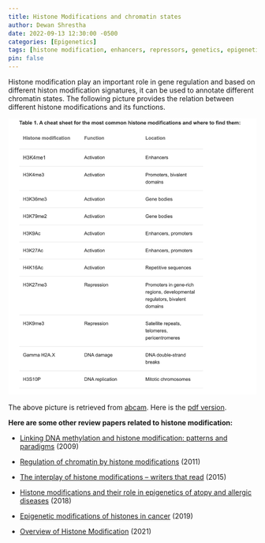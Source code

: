 ```yaml
---
title: Histone Modifications and chromatin states
author: Dewan Shrestha
date: 2022-09-13 12:30:00 -0500 
categories: [Epigenetics]
tags: [histone modification, enhancers, repressors, genetics, epigenetics]
pin: false
---
```

Histone modification play an important role in gene regulation and based on different histon modification signatures, it can be used to annotate different chromatin states. The following picture provides the relation between different histone modifications and its functions.

![histone_modification](/assets/img/histone-modification.png)

The above picture is retrieved from [abcam](https://www.abcam.com/epigenetics/histone-modifications#histone-modifications-cheat-sheet). Here is the [pdf version](/assets/pdf/histone-modifications.pdf).

**Here are some other review papers related to histone modification:**

-   [Linking DNA methylation and histone modification: patterns and paradigms](https://www.nature.com/articles/nrg2540) (2009)

-   [Regulation of chromatin by histone modifications](https://www.nature.com/articles/cr201122) (2011)

-   [The interplay of histone modifications – writers that read](https://www.ncbi.nlm.nih.gov/pmc/articles/PMC4641500/) (2015)

-   [Histone modifications and their role in epigenetics of atopy and allergic diseases](https://aacijournal.biomedcentral.com/articles/10.1186/s13223-018-0259-4) (2018)

-   [Epigenetic modifications of histones in cancer](https://genomebiology.biomedcentral.com/articles/10.1186/s13059-019-1870-5) (2019)

-   [Overview of Histone Modification](https://link.springer.com/chapter/10.1007/978-981-15-8104-5_1) (2021)